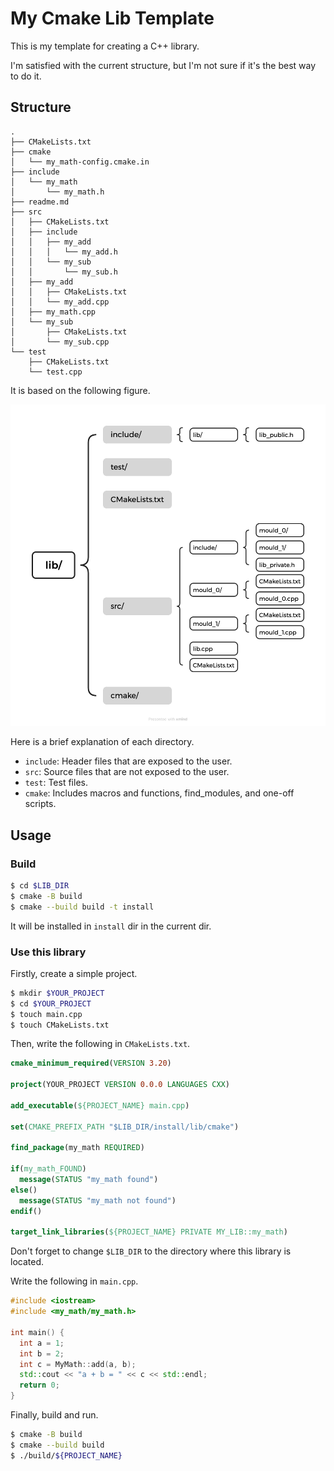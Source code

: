 # My Cmake Lib Template

This is my template for creating a C++ library.

I'm satisfied with the current structure, but I'm not sure if it's the best way to do it.

## Structure

```tree
.
├── CMakeLists.txt
├── cmake
│   └── my_math-config.cmake.in
├── include
│   └── my_math
│       └── my_math.h
├── readme.md
├── src
│   ├── CMakeLists.txt
│   ├── include
│   │   ├── my_add
│   │   │   └── my_add.h
│   │   └── my_sub
│   │       └── my_sub.h
│   ├── my_add
│   │   ├── CMakeLists.txt
│   │   └── my_add.cpp
│   ├── my_math.cpp
│   └── my_sub
│       ├── CMakeLists.txt
│       └── my_sub.cpp
└── test
    ├── CMakeLists.txt
    └── test.cpp
```

It is based on the following figure.

![structure](./assets/lib.png)

Here is a brief explanation of each directory.

- `include`: Header files that are exposed to the user.
- `src`: Source files that are not exposed to the user.
- `test`: Test files.
- `cmake`: Includes macros and functions, find_modules, and one-off scripts.

## Usage

### Build

```bash
$ cd $LIB_DIR
$ cmake -B build
$ cmake --build build -t install
```

It will be installed in `install` dir in the current dir. 


### Use this library

Firstly, create a simple project.

```bash
$ mkdir $YOUR_PROJECT
$ cd $YOUR_PROJECT
$ touch main.cpp
$ touch CMakeLists.txt
```

Then, write the following in `CMakeLists.txt`.

```cmake
cmake_minimum_required(VERSION 3.20)

project(YOUR_PROJECT VERSION 0.0.0 LANGUAGES CXX)

add_executable(${PROJECT_NAME} main.cpp)

set(CMAKE_PREFIX_PATH "$LIB_DIR/install/lib/cmake")

find_package(my_math REQUIRED)

if(my_math_FOUND)
  message(STATUS "my_math found")
else()
  message(STATUS "my_math not found")
endif()

target_link_libraries(${PROJECT_NAME} PRIVATE MY_LIB::my_math)
```

Don't forget to change `$LIB_DIR` to the directory where this library is located.

Write the following in `main.cpp`.

```cpp
#include <iostream>
#include <my_math/my_math.h>

int main() {
  int a = 1;
  int b = 2;
  int c = MyMath::add(a, b);
  std::cout << "a + b = " << c << std::endl;
  return 0;
}

```

Finally, build and run.

```bash
$ cmake -B build
$ cmake --build build
$ ./build/${PROJECT_NAME}
```
